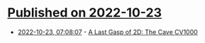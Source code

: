 # [Published on 2022-10-23](index.md)

* [2022-10-23, 07:08:07](https://lobste.rs/s/9x1nzo/last_gasp_2d_cave_cv1000) - [A Last Gasp of 2D: The Cave CV1000](https://nicole.express/2022/games-made-in-a-cave.html)
